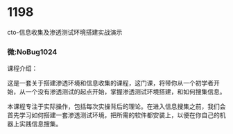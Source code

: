 # 1198
cto-信息收集及渗透测试环境搭建实战演示
### 微:NoBug1024 


课程介绍：

这是一套关于搭建渗透环境和信息收集的课程，这门课，将带你从一个初学者开始，从一个没有渗透测试的起点开始，掌握渗透测试环境搭建，和如何搜集信息。

本课程专注于实际操作，包括每次实操背后的理论。在进入信息搜集之前，我们会首先学习如何搭建一套渗透测试环境，把所需的软件都安装上，以便在你自己的机器上实践信息搜集。
